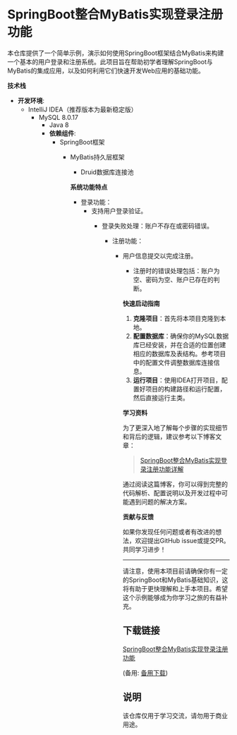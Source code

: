# SpringBoot整合MyBatis实现登录注册功能

本仓库提供了一个简单示例，演示如何使用SpringBoot框架结合MyBatis来构建一个基本的用户登录和注册系统。此项目旨在帮助初学者理解SpringBoot与MyBatis的集成应用，以及如何利用它们快速开发Web应用的基础功能。

**技术栈**

- **开发环境**: 
  - IntelliJ IDEA（推荐版本为最新稳定版）
    - MySQL 8.0.17
      - Java 8
      - **依赖组件**:
        - SpringBoot框架
          - MyBatis持久层框架
            - Druid数据库连接池

            **系统功能特点**

            - 登录功能：
              - 支持用户登录验证。
                - 登录失败处理：账户不存在或密码错误。

                  - 注册功能：
                    - 用户信息提交以完成注册。
                      - 注册时的错误处理包括：账户为空、密码为空、账户已存在的判断。

                      **快速启动指南**

                      1. **克隆项目**：首先将本项目克隆到本地。
                      2. **配置数据库**：确保你的MySQL数据库已经安装，并在合适的位置创建相应的数据库及表结构。参考项目中的配置文件调整数据库连接信息。
                      3. **运行项目**：使用IDEA打开项目，配置好项目的构建路径和运行配置，然后直接运行主类。

                      **学习资料**

                      为了更深入地了解每个步骤的实现细节和背后的逻辑，建议参考以下博客文章：
                      > [SpringBoot整合MyBatis实现登录注册功能详解](https://blog.csdn.net/qq_44713454/article/details/103394652)

                      通过阅读这篇博客，你可以得到完整的代码解析、配置说明以及开发过程中可能遇到问题的解决方案。

                      **贡献与反馈**

                      如果你发现任何问题或者有改进的想法，欢迎提出GitHub issue或提交PR。共同学习进步！

                      ---

                      请注意，使用本项目前请确保你有一定的SpringBoot和MyBatis基础知识，这将有助于更快理解和上手本项目。希望这个示例能够成为你学习之旅的有益补充。

                      ## 下载链接
                      [SpringBoot整合MyBatis实现登录注册功能](https://pan.quark.cn/s/224f2e120d56) 

                      (备用: [备用下载](https://pan.baidu.com/s/1n4KjI8u_b9338OTk_3zoAw?pwd=1234))

                      ## 说明

                      该仓库仅用于学习交流，请勿用于商业用途。
